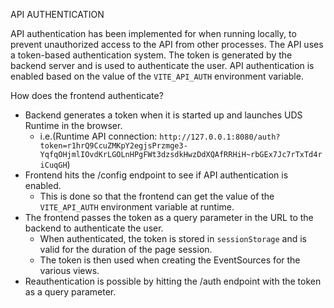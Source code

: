 API AUTHENTICATION

API authentication has been implemented for when running locally, to prevent unauthorized access to the API from other processes. The API uses a token-based authentication system. The token is generated by the backend server and is used to authenticate the user. API authentication is enabled based on the value of the `VITE_API_AUTH` environment variable.

How does the frontend authenticate?
- Backend generates a token when it is started up and launches UDS Runtime in the browser.
    - i.e.(Runtime API connection: `http://127.0.0.1:8080/auth?token=r1hrQ9CcuZMKpY2egjsPrzmge3-YqfqOHjmlIOvdKrLGOLnHPgFWt3dzsdkHwzDdXQAfRRHiH~rbGEx7Jc7rTxTd4riCuqGH`)
- Frontend hits the /config endpoint to see if API authentication is enabled.
    - This is done so that the frontend can get the value of the `VITE_API_AUTH` environment variable at runtime.
- The frontend passes the token as a query parameter in the URL to the backend to authenticate the user.
    - When authenticated, the token is stored in `sessionStorage` and is valid for the duration of the page session.
    - The token is then used when creating the EventSources for the various views.
- Reauthentication is possible by hitting the /auth endpoint with the token as a query parameter.
